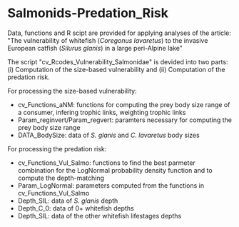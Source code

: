 # Salmonids-Predation_Risk
Data, functions and R scipt are provided for applying analyses of the article:
"The vulnerability of whitefish (*Coregonus lavaretus*) to the invasive European catfish (*Silurus glanis*) in a large peri-Alpine lake"  

The script "cv_Rcodes_Vulnerability_Salmonidae" is devided into two parts: (i) Computation of the size-based vulnerability and (ii) Computation of the predation risk.  
  
For processing the size-based vulnerability:  
  - cv_Functions_aNM: functions for computing the prey body size range of a consumer, infering trophic links, weighting trophic links
  - Param_reginvert/Param_regvert: paramters necessary for computing the prey body size range
  - DATA_BodySize: data of *S. glanis* and *C. lavaretus* body sizes  
    
For processing the predation risk:  
  - cv_Functions_Vul_Salmo: functions to find the best parmeter combination for the LogNormal probability density function and to compute the depth-matching 
  - Param_LogNormal: parameters computed from the functions in cv_Functions_Vul_Salmo
  - Depth_SIL: data of *S. glanis* depth
  - Depth_C_0: data of 0+ whitefish depths
  - Depth_SIL: data of the other whitefish lifestages depths
